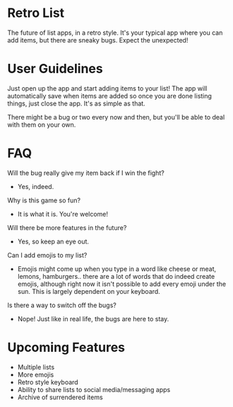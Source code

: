 # Retro List
The future of list apps, in a retro style. It's your typical app where you can add items, but there are sneaky bugs. Expect the unexpected!

# User Guidelines
Just open up the app and start adding items to your list!
The app will automatically save when items are added so once you are done listing things, just close the app. It's as simple as that. 

There might be a bug or two every now and then, but you'll be able to deal with them on your own. 

# FAQ
Will the bug really give my item back if I win the fight?
- Yes, indeed.

Why is this game so fun?
- It is what it is. You're welcome!

Will there be more features in the future?
- Yes, so keep an eye out.

Can I add emojis to my list?
- Emojis might come up when you type in a word like cheese or meat, lemons, hamburgers.. there are a lot of words that do indeed create emojis, although right now it isn't possible to add every emoji under the sun. This is largely dependent on your keyboard.

Is there a way to switch off the bugs?
- Nope! Just like in real life, the bugs are here to stay.

# Upcoming Features
- Multiple lists
- More emojis
- Retro style keyboard
- Ability to share lists to social media/messaging apps
- Archive of surrendered items

